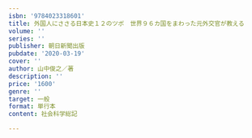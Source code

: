 ```yaml
---
isbn: '9784023318601'
title: 外国人にささる日本史１２のツボ　世界９６カ国をまわった元外交官が教える
volume: ''
series: ''
publisher: 朝日新聞出版
pubdate: '2020-03-19'
cover: ''
author: 山中俊之／著
description: ''
price: '1600'
genre: ''
target: 一般
format: 単行本
content: 社会科学総記

---
```


